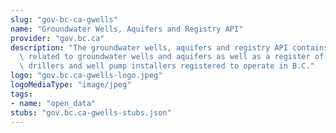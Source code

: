 ```yaml
---
slug: "gov-bc-ca-gwells"
name: "Groundwater Wells, Aquifers and Registry API"
provider: "gov.bc.ca"
description: "The groundwater wells, aquifers and registry API contains information\
  \ related to groundwater wells and aquifers as well as a register of qualified well\
  \ drillers and well pump installers registered to operate in B.C."
logo: "gov.bc.ca-gwells-logo.jpeg"
logoMediaType: "image/jpeg"
tags:
- name: "open_data"
stubs: "gov.bc.ca-gwells-stubs.json"
---
```

